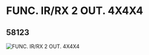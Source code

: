 # FUNC. IR/RX 2 OUT. 4X4X4
## 58123
![FUNC. IR/RX 2 OUT. 4X4X4](https://lc-www-live-s.legocdn.com/media/bricks/5/2/4506085.jpg)